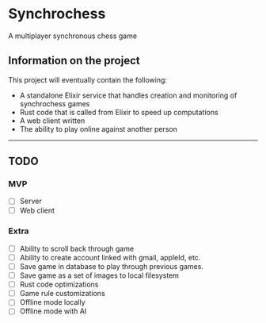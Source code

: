# Synchrochess

A multiplayer synchronous chess game

## Information on the project

This project will eventually contain the following:

- A standalone Elixir service that handles creation and monitoring of synchrochess games
- Rust code that is called from Elixir to speed up computations
- A web client written
- The ability to play online against another person

---

## TODO

### MVP

- [ ] Server
- [ ] Web client

### Extra

- [ ] Ability to scroll back through game
- [ ] Ability to create account linked with gmail, appleId, etc.
- [ ] Save game in database to play through previous games.
- [ ] Save game as a set of images to local filesystem
- [ ] Rust code optimizations
- [ ] Game rule customizations
- [ ] Offline mode locally
- [ ] Offline mode with AI
